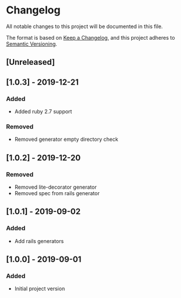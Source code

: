 # Changelog
All notable changes to this project will be documented in this file.

The format is based on [Keep a Changelog](https://keepachangelog.com/en/1.0.0/),
and this project adheres to [Semantic Versioning](https://semver.org/spec/v2.0.0.html).

## [Unreleased]

## [1.0.3] - 2019-12-21
### Added
- Added ruby 2.7 support
### Removed
- Removed generator empty directory check

## [1.0.2] - 2019-12-20
### Removed
- Removed lite-decorator generator
- Removed spec from rails generator

## [1.0.1] - 2019-09-02
### Added
- Add rails generators

## [1.0.0] - 2019-09-01
### Added
- Initial project version
